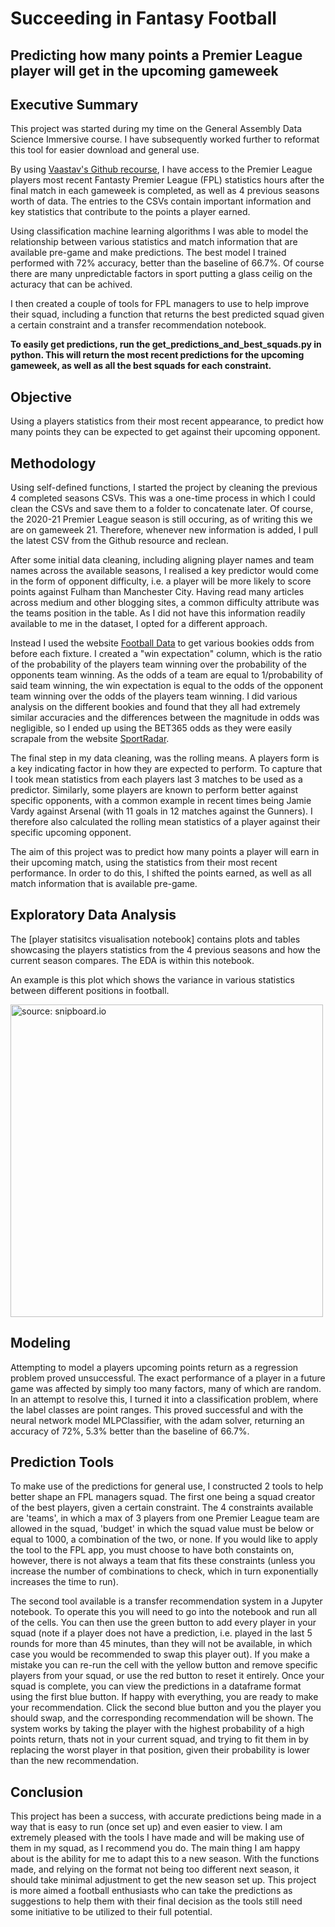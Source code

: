 # **Succeeding in Fantasy Football**

## **Predicting how many points a Premier League player will get in the upcoming gameweek**


## Executive Summary

This project was started during my time on the General Assembly Data Science Immersive course. I have subsequently worked further to reformat this tool for easier download and general use.

By using [Vaastav's Github recourse](https://github.com/vaastav/Fantasy-Premier-League), I have access to the Premier League players most recent Fantasty Premier League (FPL) statistics hours after the final match in each gameweek is completed, as well as 4 previous seasons worth of data. The entries to the CSVs contain important information and key statistics that contribute to the points a player earned.

Using classification machine learning algorithms I was able to model the relationship between various statistics and match information that are available pre-game and make predictions. The best model I trained performed with 72% accuracy, better than the baseline of 66.7%. Of course there are many unpredictable factors in sport putting a glass ceilig on the acturacy that can be achived.

I then created a couple of tools for FPL managers to use to help improve their squad, including a function that returns the best predicted squad given a certain constraint and a transfer recommendation notebook.

**To easily get predictions, run the get_predictions_and_best_squads.py in python. This will return the most recent predictions for the upcoming gameweek, as well as all the best squads for each constraint.**


## Objective

Using a players statistics from their most recent appearance, to predict how many points they can be expected to get against their upcoming opponent.



## Methodology

Using self-defined functions, I started the project by cleaning the previous 4 completed seasons CSVs. This was a one-time process in which I could clean the CSVs and save them to a folder to concatenate later. Of course, the 2020-21 Premier League season is still occuring, as of writing this we are on gameweek 21. Therefore, whenever new information is added, I pull the latest CSV from the Github resource and reclean. 

After some initial data cleaning, including aligning player names and team names across the available seasons, I realised a key predictor would come in the form of opponent difficulty, i.e. a player will be more likely to score points against Fulham than Manchester City. Having read many articles across medium and other blogging sites, a common difficulty attribute was the teams position in the table. As I did not have this information readily available to me in the dataset, I opted for a different approach.

Instead I used the website [Football Data](http://www.football-data.co.uk/) to get various bookies odds from before each fixture. I created a "win expectation" column, which is the ratio of the probability of the players team winning over the probability of the opponents team winning. As the odds of a team are equal to 1/probability of said team winning, the win expectation is equal to the odds of the opponent team winning over the odds of the players team winning. I did various analysis on the different bookies and found that they all had extremely similar accuracies and the differences between the magnitude in odds was negligible, so I ended up using the BET365 odds as they were easily scrapale from the website [SportRadar](https://s5.sir.sportradar.com/bet365/en/1/season/77179/fixtures/round/).

The final step in my data cleaning, was the rolling means. A players form is a key indicating factor in how they are expected to perform. To capture that I took mean statistics from each players last 3 matches to be used as a predictor. Similarly, some players are known to perform better against specific opponents, with a common example in recent times being Jamie Vardy against Arsenal (with 11 goals in 12 matches against the Gunners). I therefore also calculated the rolling mean statistics of a player against their specific upcoming opponent.

The aim of this project was to predict how many points a player will earn in their upcoming match, using the statistics from their most recent performance. In order to do this, I shifted the points earned, as well as all match information that is available pre-game.


## Exploratory Data Analysis

The [player statisitcs visualisation notebook] contains plots and tables showcasing the players statistics from the 4 previous seasons and how the current season compares. The EDA is within this notebook.

An example is this plot which shows the variance in various statistics between different positions in football.

<a href="https://github.com/dannyheaver/Fantasy_Football/blob/main/VISUALISATION/IMAGES/mean_stats_per_position.png"><img src="https://github.com/dannyheaver/Fantasy_Football/blob/main/VISUALISATION/IMAGES/mean_stats_per_position.png" title="source: snipboard.io" style="width: 500px"/></a>

## Modeling

Attempting to model a players upcoming points return as a regression problem proved unsuccessful. The exact performance of a player in a future game was affected by simply too many factors, many of which are random. In an attempt to resolve this, I turned it into a classification problem, where the label classes are point ranges. This proved successful and with the neural network model MLPClassifier, with the adam solver, returning an accuracy of 72%, 5.3% better than the baseline of 66.7%.


## Prediction Tools

To make use of the predictions for general use, I constructed 2 tools to help better shape an FPL managers squad. The first one being a squad creator of the best players, given a certain constraint. The 4 constraints available are 'teams', in which a max of 3 players from one Premier League team are allowed in the squad, 'budget' in which the squad value must be below or equal to 1000, a combination of the two, or none. If you would like to apply the tool to the FPL app, you must choose to have both constaints on, however, there is not always a team that fits these constraints (unless you increase the number of combinations to check, which in turn exponentially increases the time to run). 

The second tool available is a transfer recommendation system in a Jupyter notebook. To operate this you will need to go into the notebook and run all of the cells. You can then use the green button to add every player in your squad (note if a player does not have a prediction, i.e. played in the last 5 rounds for more than 45 minutes, than they will not be available, in which case you would be recommended to swap this player out). If you make a mistake you can re-run the cell with the yellow button and remove specific players from your squad, or use the red button to reset it entirely. Once your squad is complete, you can view the predictions in a dataframe format using the first blue button. If happy with everything, you are ready to make your recommendation. Click the second blue button and you the player you should swap, and the corresponding recommendation will be shown. The system works by taking the player with the highest probability of a high points return, thats not in your current squad, and trying to fit them in by replacing the worst player in that position, given their probability is lower than the new recommendation.


## Conclusion

This project has been a success, with accurate predictions being made in a way that is easy to run (once set up) and even easier to view. I am extremely pleased with the tools I have made and will be making use of them in my squad, as I recommend you do. The main thing I am happy about is the ability for me to adapt this to a new season. With the functions made, and relying on the format not being too different next season, it should take minimal adjustment to get the new season set up. This project is more aimed a football enthusiasts who can take the predictions as suggestions to help them with their final decision as the tools still need some initiative to be utilized to their full potential.
